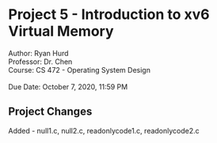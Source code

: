 # Project 5 - Introduction to xv6 Virtual Memory   
Author: Ryan Hurd<br/>
Professor: Dr. Chen<br/>
Course: CS 472 - Operating System Design<br/>  
Due Date: October 7, 2020, 11:59 PM<br/>

## Project Changes 
Added - null1.c, null2.c, readonlycode1.c, readonlycode2.c<br/>